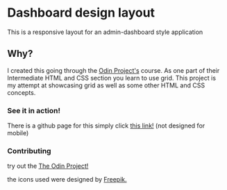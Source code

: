 # Dashboard design layout

This is a responsive layout for an admin-dashboard style application

## Why?

I created this going through the [Odin Project's](https://www.theodinproject.com/) course. As one part of their Intermediate HTML and CSS section you learn to use grid. This project is my attempt at showcasing grid as well as some other HTML and CSS concepts.

### See it in action!

There is a github page for this simply click [this link!](https://chochimus.github.io/admin-dashboard/) (not designed for mobile)

### Contributing

try out the [The Odin Project!](https://www.theodinproject.com/)

the icons used were designed by [Freepik.](https://freepik.com)
